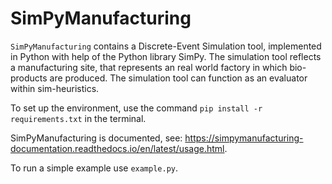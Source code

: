 SimPyManufacturing
====

``SimPyManufacturing`` contains a Discrete-Event Simulation tool, implemented in Python with help of the Python library SimPy.
The simulation tool reflects a manufacturing site, that represents an real world factory in which bio-products are produced. The simulation tool can function as an evaluator within sim-heuristics. 

To set up the environment, use the command ``pip install -r requirements.txt`` in the terminal.


SimPyManufacturing is documented, see: https://simpymanufacturing-documentation.readthedocs.io/en/latest/usage.html. 

To run a simple example use ``example.py``.
